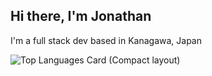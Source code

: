 ## Hi there, I'm Jonathan

I'm a full stack dev based in Kanagawa, Japan

![Top Languages Card (Compact layout)](https://github-readme-stats.vercel.app/api/top-langs/?username=Jon-Cactus&layout=compact)
<!--
**Jon-Cactus/Jon-Cactus** is a ✨ _special_ ✨ repository because its `README.md` (this file) appears on your GitHub profile.

Here are some ideas to get you started:

- 🔭 I’m currently working on ...
- 🌱 I’m currently learning ...
- 💬 Ask me about ...
- 📫 How to reach me: 
-->
